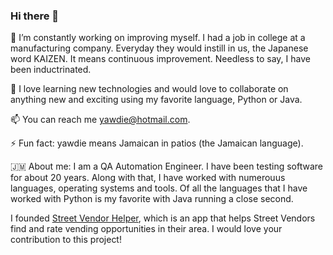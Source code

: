 ### Hi there 👋


🔭 I’m constantly working on improving myself. I had a job in college at a manufacturing company. Everyday they would instill in us, the Japanese word KAIZEN. It means continuous improvement. Needless to say, I have been inductrinated.

👯 I love learning new technologies and would love to collaborate on anything new and exciting using my favorite language, Python or Java.

📫 You can reach me yawdie@hotmail.com.

⚡ Fun fact: yawdie means Jamaican in patios (the Jamaican language).

:jamaica: About me:
I am a QA Automation Engineer. I have been testing software for about 20 years. Along with that, I have worked with numerouus languages, operating systems and tools. Of all the languages that I have worked with Python is my favorite with Java running a close second. 

I founded [Street Vendor Helper](https://streetvendorhelper.com/), which is an app that helps Street Vendors find and rate vending opportunities in their area. I would love your contribution to this project!

